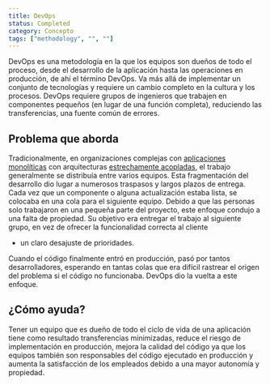 ```yaml
---
title: DevOps
status: Completed
category: Concepto
tags: ["methodology", "", ""]
---
```


DevOps es una metodología en la que los equipos son dueños de todo el proceso, desde el desarrollo de la aplicación hasta las operaciones en producción, de ahí el término DevOps.
Va más allá de implementar un conjunto de tecnologías y requiere un cambio completo en la cultura y los procesos.
DevOps requiere grupos de ingenieros que trabajen en componentes pequeños (en lugar de una función completa), reduciendo las transferencias, una fuente común de errores.

## Problema que aborda

Tradicionalmente, en organizaciones complejas con [aplicaciones monolíticas](/es/monolithic-apps/) con arquitecturas [estrechamente acopladas](/es/tightly-coupled-architectures/),
el trabajo generalmente se distribuía entre varios equipos.
Esta fragmentación del desarrollo dio lugar a numerosos traspasos y largos plazos de entrega.
Cada vez que un componente o alguna actualización estaba lista, se colocaba en una cola para el siguiente equipo.
Debido a que las personas solo trabajaron en una pequeña parte del proyecto, este enfoque condujo a una falta de propiedad.
Su objetivo era entregar el trabajo al siguiente grupo, en vez de ofrecer la funcionalidad correcta al cliente
- un claro desajuste de prioridades.

Cuando el código finalmente entró en producción, pasó por tantos desarrolladores,
esperando en tantas colas que era difícil rastrear el origen del problema si el código no funcionaba.
DevOps dio la vuelta a este enfoque.

## ¿Cómo ayuda?

Tener un equipo que es dueño de todo el ciclo de vida de una aplicación tiene como resultado
transferencias minimizadas, reduce el riesgo de implementación en producción, mejora la calidad del código
ya que los equipos también son responsables del código ejecutado en producción
y aumenta la satisfacción de los empleados debido a una mayor autonomía y propiedad.
